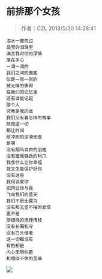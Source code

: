 # `前排那个女孩`
> 作者：CZL 2018/5/30 14:28:41 

    泪水一撒而过
    晶莹的泪珠里
    满含我对你的深情
    落在手心
    一滴一滴的
    我们之间的画面
    似是一张一张的
    被无情的撕毁
    在我们的记忆里
    还有谁能记起
    那个人
    究竟是我的谁
    我们又有着怎样的故事
    然而这一切
    都让时间
    给冲刷的淡漠无痕
    是啊
    没有翔鸟自由的羽翅
    没有雄鹰强劲的利爪
    我拿什么让你幸福
    我又怎能保护好你
    没有这些
    我何谈爱你
    如何让你与我
    飞向我们的蓝天
    我们不是比翼鸟
    没有那无坚不摧的爱情
    更不是
    那缠绵的连理情枝
    没有长厢私守
    没有白头偕老
    这一切都没有
    有的却是
    内心无限纠葛
    和缠绕不休的苦痛

![](http://a3.qpic.cn/psb?/V10aVfYT2mEhGL/vac.QhCYkT248tL8JA9sJRqKMm8OVlL*BHfKLGDY2xs!/b/dAoAAAAAAAAA&ek=1&kp=1&pt=0&bo=XwIqAwAAAAAFAFc!&tl=3&su=0145366609&tm=1527660000&sce=0-12-12&rf=2-9)